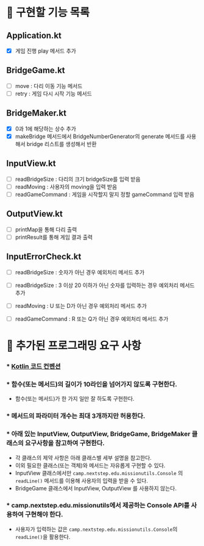 # 🚀 구현할 기능 목록

## Application.kt

- [x] 게임 진행 play 메서드 추가

## BridgeGame.kt

- [ ] move : 다리 이동 기능 메서드
- [ ] retry : 게임 다시 시작 기능 메서드

## BridgeMaker.kt

- [x] 0과 1에 해당하는 상수 추가
- [x] makeBridge 메서드에서 BridgeNumberGenerator의 generate 메서드를 사용해서 bridge 리스트를 생성해서 반환

## InputView.kt

- [ ] readBridgeSize : 다리의 크기 bridgeSize를 입력 받음
- [ ] readMoving : 사용자의 moving을 입력 받음
- [ ] readGameCommand : 게임을 시작할지 말지 정할 gameCommand 입력 받음

## OutputView.kt

- [ ] printMap을 통해 다리 출력
- [ ] printResult를 통해 게임 결과 출력

## InputErrorCheck.kt

- [ ] readBridgeSize : 숫자가 아닌 경우 예외처리 메서드 추가
- [ ] readBridgeSize : 3 이상 20 이하가 아닌 숫자를 입력하는 경우 예외처리 메서드 추가
- [ ] readMoving : U 또는 D가 아닌 경우 예외처리 메서드 추가
- [ ] readGameCommand : R 또는 Q가 아닌 경우 예외처리 메서드 추가


# 🚨 추가된 프로그래밍 요구 사항

### * [Kotlin 코드 컨벤션](https://kotlinlang.org/docs/coding-conventions.html)

### * 함수(또는 메서드)의 길이가 10라인을 넘어가지 않도록 구현한다.
- 함수(또는 메서드)가 한 가지 일만 잘 하도록 구현한다.

### * 메서드의 파라미터 개수는 최대 3개까지만 허용한다.

### * 아래 있는 InputView, OutputView, BridgeGame, BridgeMaker 클래스의 요구사항을 참고하여 구현한다.
- 각 클래스의 제약 사항은 아래 클래스별 세부 설명을 참고한다.
- 이외 필요한 클래스(또는 객체)와 메서드는 자유롭게 구현할 수 있다.
- InputView 클래스에서만 `camp.nextstep.edu.missionutils.Console` 의 `readLine()` 메서드를 이용해 사용자의 입력을 받을 수 있다.
- BridgeGame 클래스에서 InputView, OutputView 를 사용하지 않는다.

### * camp.nextstep.edu.missionutils에서 제공하는 Console API를 사용하여 구현해야 한다.
- 사용자가 입력하는 값은 `camp.nextstep.edu.missionutils.Console`의 `readLine()`을 활용한다.